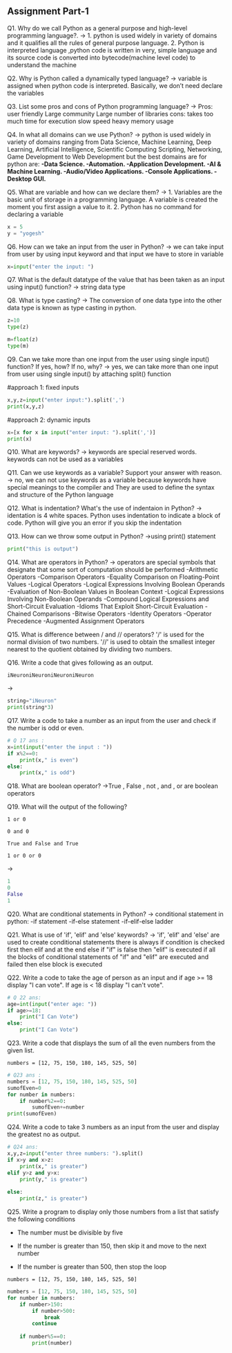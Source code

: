 ## Assignment Part-1
Q1. Why do we call Python as a general purpose and high-level programming language?.
-> 1. python is used widely in variety of domains and it qualifies all the rules of general purpose language.
   2. Python is interpreted language ,python code is written in very, simple language and its source code is converted into bytecode(machine level code) to understand the machine

Q2. Why is Python called a dynamically typed language?
-> variable is assigned when python code is interpreted. Basically, we don’t need declare the variables


Q3. List some pros and cons of Python programming language?
-> Pros: user friendly 
	     Large community 
	     Large number of libraries
   cons: takes too much time for execution
         slow speed
         heavy memory usage

Q4. In what all domains can we use Python?
-> python is used widely in variety of domains ranging from Data Science, Machine Learning, Deep Learning, Artificial Intelligence, Scientific Computing Scripting, Networking, Game Development to Web Development
but the best domains are for python are:
**-Data Science.
-Automation.
-Application Development.
-AI & Machine Learning.
-Audio/Video Applications.
-Console Applications.
-Desktop GUI.**

Q5. What are variable and how can we declare them?
-> 1. Variables are the basic unit of storage in a programming language. A variable is created the moment you first assign a value to it.
   2. Python has no command for declaring a variable
```python
x = 5
y = "yogesh"
```

Q6. How can we take an input from the user in Python?
-> we can take input from user by using input keyword and that input we have to store in variable
```python
x=input("enter the input: ")
```

Q7. What is the default datatype of the value that has been taken as an input using input() function?
-> string data type

Q8. What is type casting?
-> The conversion of one data type into the other data type is known as type casting in python.
```python
z=10
type(z)

m=float(z)
type(m)
```

Q9. Can we take more than one input from the user using single input() function? If yes, how? If no, why?
-> yes, we can take more than one input from user using single input() by attaching split() function 

#approach 1: fixed inputs
```python
x,y,z=input("enter input:").split(',')
print(x,y,z)
```
#approach 2: dynamic inputs
```python
x=[x for x in input("enter input: ").split(',')]
print(x)
```

Q10. What are keywords?
-> keywords are special reserved words. keywords can not be used as a variables

Q11. Can we use keywords as a variable? Support your answer with reason.
-> no, we can not use keywords as a variable because keywords have special meanings to the compiler and They are used to define the syntax and structure of the Python language

Q12. What is indentation? What's the use of indentaion in Python?
-> identation is 4 white spaces. Python uses indentation to indicate a block of code. Python will give you an error if you skip the indentation

Q13. How can we throw some output in Python?
->using print() statement 
```python
print("this is output")
```

Q14. What are operators in Python?
-> operators are special symbols that designate that some sort of computation should be performed
-Arithmetic Operators
-Comparison Operators
   -Equality Comparison on Floating-Point Values
-Logical Operators
   -Logical Expressions Involving Boolean Operands
   -Evaluation of Non-Boolean Values in Boolean Context
   -Logical Expressions Involving Non-Boolean Operands
   -Compound Logical Expressions and Short-Circuit Evaluation
   -Idioms That Exploit Short-Circuit Evaluation
   -Chained Comparisons
-Bitwise Operators
-Identity Operators
-Operator Precedence
-Augmented Assignment Operators

Q15. What is difference between / and // operators?
'/' is used for the normal division of two numbers.
'//' is used to obtain the smallest integer nearest to the quotient obtained by dividing two numbers.


Q16. Write a code that gives following as an output.
```
iNeuroniNeuroniNeuroniNeuron
```
->
```python
string="iNeuron"
print(string*3)
```

Q17. Write a code to take a number as an input from the user and check if the number is odd or even.
```python
# Q 17 ans :
x=int(input("enter the input : "))
if x%2==0:
    print(x," is even")
else:
    print(x," is odd")
```

Q18. What are boolean operator?
->True , False , not , and , or are boolean operators

Q19. What will the output of the following?
```
1 or 0

0 and 0

True and False and True

1 or 0 or 0
```
->
```python
1
0
False
1
```

Q20. What are conditional statements in Python?
-> conditional statement in python:
-if statement
-if-else statement
-if-elif-else ladder

Q21. What is use of 'if', 'elif' and 'else' keywords?
->
'if', 'elif' and 'else' are used to create conditional statements 
there is always if condition is checked first then elif and at the end else
if "if" is false then "elif" is executed if all the blocks of conditional statements of "if" and "elif" are executed and failed then else block is executed

Q22. Write a code to take the age of person as an input and if age >= 18 display "I can vote". If age is < 18 display "I can't vote".
```python
# Q 22 ans:
age=int(input("enter age: "))
if age>=18:
    print("I Can Vote")
else:
    print("I Can Vote")
```

Q23. Write a code that displays the sum of all the even numbers from the given list.
```
numbers = [12, 75, 150, 180, 145, 525, 50]
```
```python
# Q23 ans :
numbers = [12, 75, 150, 180, 145, 525, 50]
sumofEven=0
for number in numbers:
    if number%2==0:
        sumofEven+=number
print(sumofEven)
```

Q24. Write a code to take 3 numbers as an input from the user and display the greatest no as output.
```python
# Q24 ans:
x,y,z=input("enter three numbers: ").split()
if x>y and x>z:
    print(x," is greater")
elif y>z and y>x:
    print(y," is greater")
    
else:
    print(z," is greater")

```

Q25. Write a program to display only those numbers from a list that satisfy the following conditions

- The number must be divisible by five

- If the number is greater than 150, then skip it and move to the next number

- If the number is greater than 500, then stop the loop
```
numbers = [12, 75, 150, 180, 145, 525, 50]
```

```python
numbers = [12, 75, 150, 180, 145, 525, 50]
for number in numbers:
    if number>150:
        if number>500:
            break
        continue
    
    if number%5==0:
        print(number)
```
